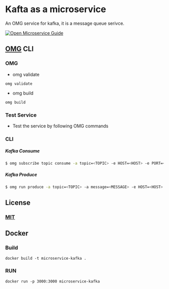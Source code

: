 # Kafta as a microservice
An OMG service for kafka, it is a message queue serivce.

[![Open Microservice Guide](https://img.shields.io/badge/OMG-enabled-brightgreen.svg?style=for-the-badge)](https://microservice.guide)

## [OMG](hhttps://microservice.guide) CLI

### OMG

* omg validate
```
omg validate
```
* omg build
```
omg build
```
### Test Service

* Test the service by following OMG commands

### CLI

##### Kafka Consume
```sh
$ omg subscribe topic consume -a topic=<TOPIC> -e HOST=<HOST> -e PORT=<PORT>
```
##### Kafka Produce
```sh
$ omg run produce -a topic=<TOPIC> -a message=<MESSAGE> -e HOST=<HOST> -e PORT=<PORT> 
```

## License
### [MIT](https://choosealicense.com/licenses/mit/)

## Docker
### Build
```
docker build -t microservice-kafka .
```
### RUN
```
docker run -p 3000:3000 microservice-kafka
```
